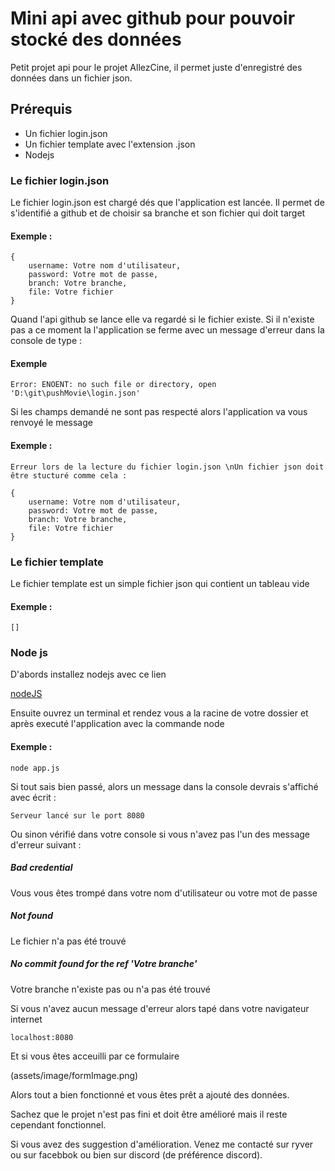 # Mini api avec github pour pouvoir stocké des données

Petit projet api pour le projet AllezCine, il permet juste d'enregistré des données dans un fichier json.

## Prérequis

- Un fichier login.json
- Un fichier template avec l'extension .json
- Nodejs

### Le fichier login.json

Le fichier login.json est chargé dés que l'application est lancée. Il permet de s'identifié a github et de choisir sa branche et son fichier qui doit target

#### Exemple :

```
{
    username: Votre nom d'utilisateur,
    password: Votre mot de passe,
    branch: Votre branche,
    file: Votre fichier
}
```

Quand l'api github se lance elle va regardé si le fichier existe. Si il n'existe pas a ce moment la
l'application se ferme avec un message d'erreur dans la console de type :

#### Exemple

```
Error: ENOENT: no such file or directory, open 'D:\git\pushMovie\login.json'
```

Si les champs demandé ne sont pas respecté alors l'application va vous 
renvoyé le message

#### Exemple : 

```
Erreur lors de la lecture du fichier login.json \nUn fichier json doit être stucturé comme cela : 

{
    username: Votre nom d'utilisateur,
    password: Votre mot de passe,
    branch: Votre branche,
    file: Votre fichier
}
```

### Le fichier template

Le fichier template est un simple fichier json qui contient un tableau vide

#### Exemple : 

```
[]
```

### Node js

D'abords installez nodejs avec ce lien

[nodeJS](https://nodejs.org/fr/)


Ensuite ouvrez un terminal et rendez vous a la racine de votre dossier et après executé l'application avec la commande node

#### Exemple : 

```
node app.js
```

Si tout sais bien passé, alors un message dans la console devrais s'affiché avec écrit : 

```
Serveur lancé sur le port 8080
```

Ou sinon vérifié dans votre console si vous n'avez pas l'un des message d'erreur suivant : 

##### Bad credential

Vous vous êtes trompé dans votre nom d'utilisateur ou votre mot de passe

##### Not found

Le fichier n'a pas été trouvé

##### No commit found for the ref 'Votre branche'

Votre branche n'existe pas ou n'a pas été trouvé

Si vous n'avez aucun message d'erreur alors tapé dans votre navigateur internet

```
localhost:8080
```

Et si vous êtes acceuilli par ce formulaire

(assets/image/formImage.png)

Alors tout a bien fonctionné et vous êtes prêt a ajouté des données.

Sachez que le projet n'est pas fini et doit être amélioré mais il reste cependant fonctionnel.

Si vous avez des suggestion d'amélioration. Venez me contacté sur ryver ou sur facebbok ou bien sur discord (de préférence discord).